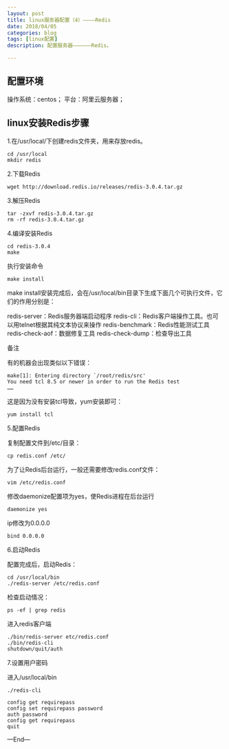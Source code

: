 ```yaml
---
layout: post
title: linux服务器配置（4）————Redis
date: 2018/04/05
categories: blog
tags: [linux配置]
description: 配置服务器——————Redis。

---
```

## 配置环境

操作系统：centos；
平台：阿里云服务器；

## linux安装Redis步骤

1.在/usr/local/下创建redis文件夹，用来存放redis。

    cd /usr/local
    mkdir redis

2.下载Redis 

    wget http://download.redis.io/releases/redis-3.0.4.tar.gz
    
3.解压Redis 

    tar -zxvf redis-3.0.4.tar.gz
    rm -rf redis-3.0.4.tar.gz
    
4.编译安装Redis 

    cd redis-3.0.4
    make
执行安装命令

    make install
    
make install安装完成后，会在/usr/local/bin目录下生成下面几个可执行文件，它们的作用分别是：

redis-server：Redis服务器端启动程序 
redis-cli：Redis客户端操作工具。也可以用telnet根据其纯文本协议来操作 
redis-benchmark：Redis性能测试工具 
redis-check-aof：数据修复工具 
redis-check-dump：检查导出工具

备注

有的机器会出现类似以下错误：

    make[1]: Entering directory `/root/redis/src'
    You need tcl 8.5 or newer in order to run the Redis test
    ……

这是因为没有安装tcl导致，yum安装即可：

    yum install tcl
    
5.配置Redis 

复制配置文件到/etc/目录： 
    
    cp redis.conf /etc/
           
为了让Redis后台运行，一般还需要修改redis.conf文件：

    vim /etc/redis.conf
    
修改daemonize配置项为yes，使Redis进程在后台运行

    daemonize yes
    
ip修改为0.0.0.0

    bind 0.0.0.0

6.启动Redis 

配置完成后，启动Redis：

    cd /usr/local/bin
    ./redis-server /etc/redis.conf
    
检查启动情况：

    ps -ef | grep redis
    
进入redis客户端
    
    ./bin/redis-server etc/redis.conf
    ./bin/redis-cli
    shutdown/quit/auth
    
7.设置用户密码

进入/usr/local/bin

    ./redis-cli
    
    config get requirepass
    config set requirepass password
    auth password
    config get requirepass
    quit
    
—End—